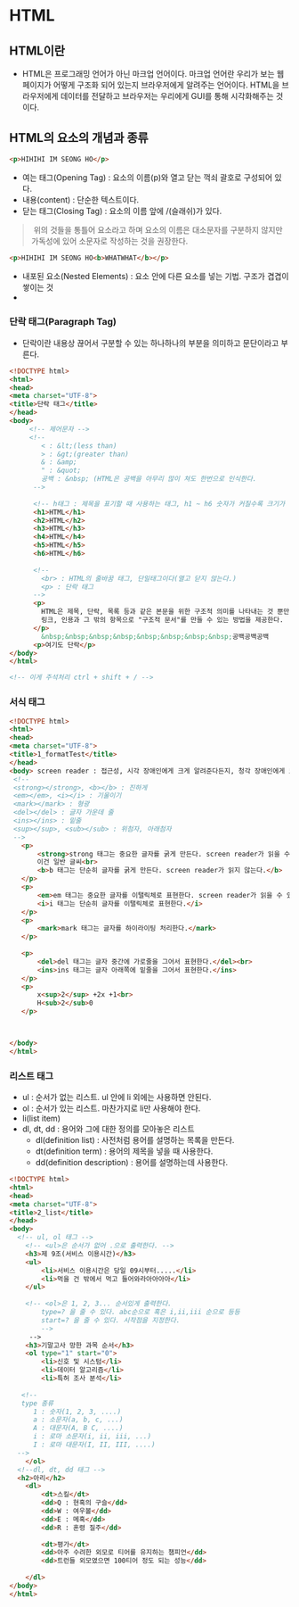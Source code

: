 # HTML

## HTML이란
- HTML은 프로그래밍 언어가 아닌 마크업 언어이다. 마크업 언어란 우리가 보는 웹페이지가 어떻게 구조화 되어 있는지
	브라우저에게 알려주는 언어이다. HTML을 브라우저에게 데이터를 전달하고 브라우저는 우리에게 GUI를 통해 시각화해주는 것이다.
  
## HTML의 요소의 개념과 종류
```html
<p>HIHIHI IM SEONG HO</p>
```
- 여는 태그(Opening Tag) : 요소의 이름(p)와 열고 닫는 꺽쇠 괄호로 구성되어 있다.
- 내용(content) : 단순한 텍스트이다.
- 닫는 태그(Closing Tag) : 요소의 이름 앞에 /(슬래쉬)가 있다.
> &nbsp;위의 것들을 통틀어 요소라고 하며 요소의 이름은 대소문자를 구분하지 않지만 가독성에 있어 소문자로 작성하는 것을 권장한다.


```html
<p>HIHIHI IM SEONG HO<b>WHATWHAT</b></p>
```
- 내포된 요소(Nested Elements) : 요소 안에 다른 요소를 넣는 기법. 구조가 겹겹이 쌓이는 것
- 
### 단락 태그(Paragraph Tag) 
-  단락이란 내용상 끊어서 구분할 수 있는 하나하나의 부분을 의미하고 문단이라고 부른다.
  
```html
<!DOCTYPE html>
<html>
<head>
<meta charset="UTF-8">
<title>단락 태그</title>
</head>
<body>
	 <!-- 제어문자 -->
	 <!--
	 	< : &lt;(less than)
	 	> : &gt;(greater than)
	  	& : &amp;
	  	" : &quot;
	  	공백 : &nbsp; (HTML은 공백을 아무리 많이 쳐도 한번으로 인식한다.
	  -->
	  
	  <!-- h태그 : 제목을 표기할 때 사용하는 태그, h1 ~ h6 숫자가 커질수록 크기가 작다. 스크린 리더가 제목이라고 읽는다. -->
	  <h1>HTML</h1>
	  <h2>HTML</h2>
	  <h3>HTML</h3>
	  <h4>HTML</h4>
	  <h5>HTML</h5>
	  <h6>HTML</h6>
	  
	  <!-- 
	  	<br> : HTML의 줄바꿈 태그, 단일태그이다(열고 닫지 않는다.) 
	  	<p> : 단락 태그 	
	  -->
	  <p>
	  	HTML은 제목, 단락, 목록 등과 같은 본문을 위한 구조적 의미를 나타내는 것 뿐만 아니라<br>
	  	링크, 인용과 그 밖의 항목으로 "구조적 문서"를 만들 수 있는 방법을 제공한다.
	  </p>
	  	&nbsp;&nbsp;&nbsp;&nbsp;&nbsp;&nbsp;&nbsp;&nbsp;공백공백공백
	  <p>여기도 단락</p> 
</body>
</html>

<!-- 이게 주석처리 ctrl + shift + / -->
```

### 서식 태그
 ```html
<!DOCTYPE html>
<html>
<head>
<meta charset="UTF-8">
<title>1_formatTest</title>
</head>
<body> screen reader : 접근성, 시각 장애인에게 크게 알려준다든지, 청각 장애인에게 또렷하게 보이게 해준다던지. 
  <!--
  <strong></strong>, <b></b> : 진하게
  <em></em>, <i></i> : 기울이기
  <mark></mark> : 형광
  <del></del> : 글자 가운데 줄
  <ins></ins> : 밑줄
  <sup></sup>, <sub></sub> : 위첨자, 아래첨자
  -->
	<p>
		<strong>strong 태그는 중요한 글자를 굵게 만든다. screen reader가 읽을 수 있다.</strong><br>
		이건 일반 글씨<br>
		<b>b 태그는 단순히 글자를 굵게 만든다. screen reader가 읽지 않는다.</b>
	</p>
	<p>
		<em>em 태그는 중요한 글자를 이탤릭체로 표현한다. screen reader가 읽을 수 있다.</em><br>
		<i>i 태그는 단순히 글자를 이탤릭체로 표현한다.</i>
	</p>
	<p>
		<mark>mark 태그는 글자를 하이라이팅 처리한다.</mark>
	</p>
	
	<p>
		<del>del 태그는 글자 중간에 가로줄을 그어서 표현한다.</del><br>
		<ins>ins 태그는 글자 아래쪽에 밑줄을 그어서 표현한다.</ins>
	</p>
	<p>
		x<sup>2</sup> +2x +1<br>
		H<sub>2</sub>0
	</p>



</body>
</html>
```
  

     
### 리스트 태그 
- ul : 순서가 없는 리스트. ul 안에 li 외에는 사용하면 안된다.
- ol : 순서가 있는 리스트. 마찬가지로 li만 사용해야 한다.
- li(list item) 
- dl, dt, dd : 용어와 그에 대한 정의를 모아놓은 리스트
   - dl(definition list) : 사전처럼 용어를 설명하는 목록을 만든다.
   - dt(definition term) : 용어의 제목을 넣을 때 사용한다.
   - dd(definition description) : 용어를 설명하는데 사용한다.

```html
<!DOCTYPE html>
<html>
<head>
<meta charset="UTF-8">
<title>2_list</title>
</head>
<body>
  <!-- ul, ol 태그 -->
	<!-- <ul>은 순서가 없어 .으로 출력한다. -->
	<h3>제 9조(서비스 이용시간)</h3>
	<ul>
		<li>서비스 이용시간은 당일 09시부터.....</li>
		<li>먹을 건 밖에서 먹고 들어와라아아아아</li>
	</ul>
	
	<!-- <ol>은 1, 2, 3... 순서있게 출력한다.
		type=? 을 줄 수 있다. abc순으로 혹은 i,ii,iii 순으로 등등
		start=? 을 줄 수 있다. 시작점을 지정한다.
		-->
	 -->
	<h3>기말고사 망한 과목 순서</h3>
	<ol type="1" start="0">
		<li>신호 및 시스텀</li>
		<li>데이터 알고리즘</li>
		<li>특허 조사 분석</li>
    
   <!--
   type 종류
      1 : 숫자(1, 2, 3, ....)
      a : 소문자(a, b, c, ...)
      A : 대문자(A, B C, ....)
      i : 로마 소문자(i, ii, iii, ...)
      I : 로마 대문자(I, II, III, ....)
  -->
	</ol>
  <!--dl, dt, dd 태그 -->
  <h2>아리</h2>
	<dl>
		<dt>스킬</dt>
		<dd>Q : 현혹의 구슬</dd>	
		<dd>W : 여우볼</dd>	
		<dd>E : 메혹</dd>	
		<dd>R : 혼령 질주</dd>
		
		<dt>평가</dt>
		<dd>아주 수려한 외모로 티어를 유지하는 챔피언</dd>
		<dd>트런들 외모였으면 100티어 정도 되는 성능</dd>
			
	</dl>
</body>
</html>
```

